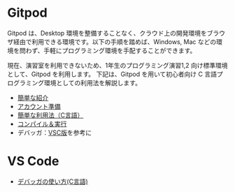 
# Gitpod 

Gitpod は、Desktop 環境を整備することなく、クラウド上の開発環境をブラウザ経由で利用できる環境です。以下の手順を踏めば、Windows, Mac などの環境を問わず、手軽にプログラミング環境を手配することができます。

現在、演習室を利用できないため、1年生のプログラミング演習1,2 向け標準環境として、Gitpod を利用します。
下記は、Gitpod を用いて初心者向け C 言語プログラミング環境としての利用法を解説します。

* [簡単な紹介](gitpod/intro.md)
* [アカウント準備](gitpod/account.md)
* [簡単な利用法（C言語）](gitpod/howto.md)
* [コンパイル＆実行](gitpod/compile.md)
* デバッガ：[VSC版](vsc/Cdebug.md)を参考に

# VS Code

* [デバッガの使い方(C言語)](vsc/Cdebug.md)



